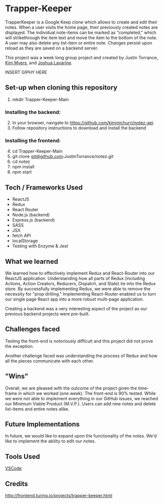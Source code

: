 # Trapper-Keeper
TrapperKeeper is a Google Keep clone which allows to create and edit their notes. When a user visits the home page, their previously created notes are displayed. The individual note-items can be marked as "completed," which will strikethrough the item text and move the item to the bottom of the note. A user may also delete any list-item or entire note. Changes persist upon reload as they are saved on a backend server. 

This project was a week long group project and created by Justin Torrance, [Kim Myers](https://github.com/kimmichurri), and [Joshua Lavarine](https://github.com/jlavar1).


INSERT GIPHY HERE

## Set-up when cloning this repository
1) mkdir Trapper-Keeper-Main
### Installing the backend:
2) In your browser, navigate to https://github.com/kimmichurri/notez-api
3) Follow repository instructions to download and install the backend
### Installing the frontend:
4) cd Trapper-Keeper-Main
5) git clone git@github.com:JustinTorrance/notez.git
6) cd notez
7) npm install
8) npm start

## Tech / Frameworks Used
- ReactJS
- Redux
- React Router
- Node.js (backend)
- Express.js (backend)
- SASS
- JSX
- fetch API
- localStorage
- Testing with Enzyme & Jest

## What we learned
We learned how to effectively implement Redux and React-Router into our ReactJS application. Understanding how all parts of Redux (including Actions, Action Creators, Reducers, Dispatch, and State) tie into the Redux store. By successfully implementing Redux, we were able to remove the necessity for "prop drilling." Implementing React-Router enabled us to turn our single page React app into a more robust multi-page application. 

Creating a backend was a very interesting aspect of the project as our previous backend projects were pre-built.

## Challenges faced
Testing the front-end is notoriously difficult and this project did not prove the exception. 

Another challenge faced was understanding the process of Redux and how all the pieces communicate with each other. 

## "Wins"
Overall, we are pleased with the outcome of the project given the time-frame in which we worked (one week). The front-end is 90% tested. While we were not able to implement everything in our GitHub issues, we reached our Minimum Viable Product (M.V.P.). Users can add new notes and delete list-items and entire notes alike. 

## Future Implementations
In future, we would like to expand upon the functionality of the notes. We'd like to implement the ability to edit our notes. 

## Tools Used
[VSCode](https://code.visualstudio.com/)

## Credits
http://frontend.turing.io/projects/trapper-keeper.html
